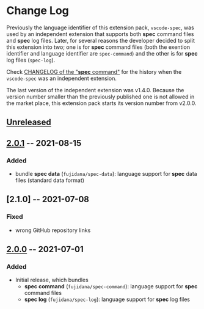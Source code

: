 # Change Log

Previously the language identifier of this extension pack, `vscode-spec`, was used by an independent extension that supports both __spec__ command files and __spec__ log files.
Later, for several reasons the developer decided to split this extension into two; one is for __spec__ command files (both the exention identifier and language identifier are `spec-command`) and the other is for __spec__ log files (`spec-log`).

Check [CHANGELOG of the "__spec__ command"](https://github.com/fujidana/vscode-spec-command/blob/master/CHANGELOG.md) for the history when the `vscode-spec` was an independent extension.

The last version of the independent extension was v1.4.0.
Because the version number smaller than the previously published one is not allowed in the market place, this extension pack starts its version number from v2.0.0.

## [Unreleased]

## [2.0.1] -- 2021-08-15

### Added

- bundle __spec data__ (`fujidana/spec-data`): language support for __spec__ data files (standard data format)

## [2.1.0] -- 2021-07-08

### Fixed

- wrong GitHub repository links

## [2.0.0] -- 2021-07-01

### Added

- Initial release, which bundles
  - __spec command__ (`fujidana/spec-command`): language support for __spec__ command files
  - __spec log__ (`fujidana/spec-log`): language support for __spec__ log files

[Unreleased]: https://github.com/fujidana/vscode-spec-extensionpack/compare/v2.1.0...HEAD
[2.0.1]: https://github.com/fujidana/vscode-spec-extensionpack/compare/v2.0.1...v2.1.0
[2.0.1]: https://github.com/fujidana/vscode-spec-extensionpack/compare/v2.0.0...v2.0.1
[2.0.0]: https://github.com/fujidana/vscode-spec-extensionpack/releases/tag/v2.0.0
